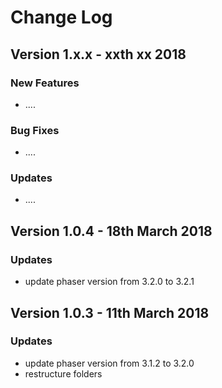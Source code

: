 # Change Log

## Version 1.x.x - xxth xx 2018

### New Features

* ....


### Bug Fixes

* ....


### Updates

* ....

## Version 1.0.4 - 18th March 2018

### Updates

* update phaser version from 3.2.0 to 3.2.1


## Version 1.0.3 - 11th March 2018

### Updates

* update phaser version from 3.1.2 to 3.2.0
* restructure folders
